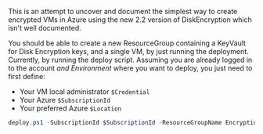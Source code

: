 This is an attempt to uncover and document the simplest way to create encrypted VMs in Azure using the new 2.2 version of DiskEncryption which isn't well documented.


You should be able to create a new ResourceGroup containing a KeyVault for Disk Encryption keys, and a single VM, by just running the deployment. Currently, by running the deploy script. Assuming you are already logged in to the account _and Environment_ where you want to deploy, you just need to first define:

- Your VM local administrator `$Credential`
- Your Azure `$SubscriptionId`
- Your preferred Azure `$Location`

```PowerShell
deploy.ps1 -SubscriptionId $SubscriptionId -ResourceGroupName EncryptionSpike -ResourceGroupLocation $Location -DeploymentName comments -VirtualMachineName First -VmAdminCredential $Credential
```
